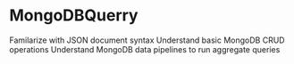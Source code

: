 # MongoDBQuerry
Familarize with JSON document syntax Understand basic MongoDB CRUD operations Understand MongoDB data pipelines to run aggregate queries
